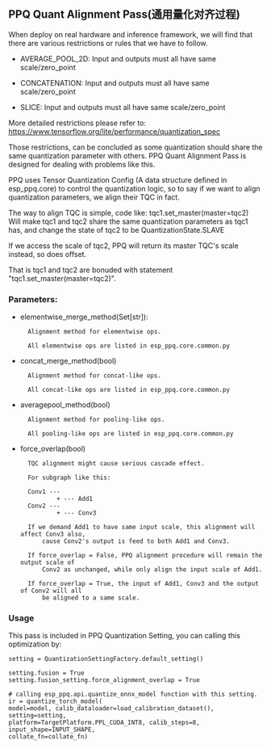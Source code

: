 ## PPQ Quant Alignment Pass(通用量化对齐过程)

When deploy on real hardware and inference framework,
    we will find that there are various restrictions or rules that we have to follow.

* AVERAGE_POOL_2D: Input and outputs must all have same scale/zero_point

* CONCATENATION: Input and outputs must all have same scale/zero_point

* SLICE: Input and outputs must all have same scale/zero_point

More detailed restrictions please refer to: https://www.tensorflow.org/lite/performance/quantization_spec

Those restrictions, can be concluded as some quantization should share
    the same quantization parameter with others. PPQ Quant Alignment Pass is designed
    for dealing with problems like this.

PPQ uses Tensor Quantization Config (A data structure defined in esp_ppq.core) to control the
    quantization logic, so to say if we want to align quantization parameters, we align
    their TQC in fact.

The way to align TQC is simple, code like:
    tqc1.set_master(master=tqc2)
Will make tqc1 and tqc2 share the same quantization parameters as tqc1 has, and change the
state of tqc2 to be QuantizationState.SLAVE

If we access the scale of tqc2, PPQ will return its master TQC's scale instead, so does offset.

That is tqc1 and tqc2 are bonuded with statement "tqc1.set_master(master=tqc2)".

### Parameters:

* elementwise_merge_method(Set[str]):

        Alignment method for elementwise ops.

        All elementwise ops are listed in esp_ppq.core.common.py

* concat_merge_method(bool)

        Alignment method for concat-like ops.

        All concat-like ops are listed in esp_ppq.core.common.py

* averagepool_method(bool)

        Alignment method for pooling-like ops.

        All pooling-like ops are listed in esp_ppq.core.common.py

* force_overlap(bool)

        TQC alignment might cause serious cascade effect.

        For subgraph like this:

        Conv1 ---
                + --- Add1
        Conv2 ---
                + --- Conv3

        If we demand Add1 to have same input scale, this alignment will affect Conv3 also,
            cause Conv2's output is feed to both Add1 and Conv3.

        If force_overlap = False, PPQ alignment procedure will remain the output scale of
            Conv2 as unchanged, while only align the input scale of Add1.

        If force_overlap = True, the input of Add1, Conv3 and the output of Conv2 will all
            be aligned to a same scale.

### Usage
This pass is included in PPQ Quantization Setting, you can calling this optimization by:

    setting = QuantizationSettingFactory.default_setting()

    setting.fusion = True
    setting.fusion_setting.force_alignment_overlap = True

    # calling esp_ppq.api.quantize_onnx_model function with this setting.
    ir = quantize_torch_model(
    model=model, calib_dataloader=load_calibration_dataset(), setting=setting,
    platform=TargetPlatform.PPL_CUDA_INT8, calib_steps=8, input_shape=INPUT_SHAPE,
    collate_fn=collate_fn)
